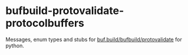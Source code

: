 # bufbuild-protovalidate-protocolbuffers

Messages, enum types and stubs for [buf.build/bufbuild/protovalidate](https://buf.build/bufbuild/protovalidate) for python.
